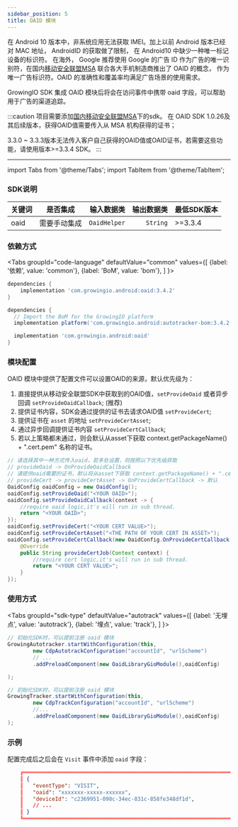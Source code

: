```yaml
---
sidebar_position: 5
title: OAID 模块
---
```


在 Android 10 版本中，非系统应用无法获取 IMEI。加上以前 Android 版本已经对 MAC 地址， AndroidID 的获取做了限制， 在 Android10 中缺少一种唯一标记设备的标识符。 在海外， Google 推荐使用 Google 的广告 ID 作为广告的唯一识别符，在国内[移动安全联盟MSA](http://www.msa-alliance.cn/col.jsp?id=120) 联合各大手机制造商推出了 OAID 的概念， 作为唯一广告标识符。OAID 的准确性和覆盖率均满足广告场景的使用需求。

GrowingIO SDK 集成 OAID 模块后将会在访问事件中携带 oaid 字段，可以帮助用于广告的渠道追踪。

:::caution
项目需要添加[国内移动安全联盟MSA](http://www.msa-alliance.cn/col.jsp?id=120)下的sdk。
在 OAID SDK 1.0.26及其后续版本，获得OAID值需要传入从 MSA 机构获得的证书；

3.3.0 ~ 3.3.3版本无法传入客户自己获得的OAID值或OAID证书，若需要这些功能，请使用版本>=3.3.4 SDK。
:::

--------
import Tabs from '@theme/Tabs';
import TabItem from '@theme/TabItem';

### SDK说明
| 关键词   | 是否集成|  输入数据类 | 输出数据类 | 最低SDK版本 |
| :------- | :------:   | --:|  ---:| :---|
| oaid  | 需要手动集成 | `OaidHelper` | `String` | >=3.3.4 |

### 依赖方式
<Tabs
  groupId="code-language"
  defaultValue="common"
  values={[
    {label: '依赖', value: 'common'},
    {label: 'BoM', value: 'bom'},
  ]
}>

<TabItem value="common">

```groovy
dependencies {
	implementation 'com.growingio.android:oaid:3.4.2'
}
```
</TabItem>

<TabItem value="bom">

```groovy
dependencies {
  // Import the BoM for the GrowingIO platform
  implementation platform('com.growingio.android:autotracker-bom:3.4.2')

  implementation 'com.growingio.android:oaid'
}
```

</TabItem>
</Tabs>

### 模块配置
OAID 模块中提供了配置文件可以设置OAID的来源，默认优先级为：
1. 直接提供从移动安全联盟SDK中获取到的OAID值，`setProvideOaid` 或者异步回调 `setProvideOaidCallback`; (推荐)
2. 提供证书内容，SDK会通过提供的证书去请求OAID值 `setProvideCert`;
3. 提供证书在 `asset` 的地址 `setProvideCertAsset`;
4. 通过异步回调提供证书内容 `setProvideCertCallback`;
5. 若以上策略都未通过，则会默认从asset下获取 context.getPackageName() + ".cert.pem" 名称的证书。

```java
// 请选择其中一种方式传入oaid，若多处设置，则按照以下优先级获取
// provideOaid -> OnProvideOaidCallback
// 请提供oaid需要的证书，默认将从asset下获取 context.getPackageName() + ".cert.pem" 名称的证书。若多处设置，则按照以下优先级获取
// provideCert -> provideCertAsset -> OnProvideCertCallback -> 默认
OaidConfig oaidConfig = new OaidConfig();
oaidConfig.setProvideOaid("<YOUR OAID>");
oaidConfig.setProvideOaidCallback(context -> {
    //require oaid logic,it's will run in sub thread.
    return "<YOUR OAID>";
});
oaidConfig.setProvideCert("<YOUR CERT VALUE>");
oaidConfig.setProvideCertAsset("<THE PATH OF YOUR CERT IN ASSET>");
oaidConfig.setProvideCertCallback(new OaidConfig.OnProvideCertCallback() {
    @Override
    public String provideCertJob(Context context) {
        //require cert logic,it's will run in sub thread.
        return "<YOUR CERT VALUE>";
    }
});
```

### 使用方式

<Tabs groupId="sdk-type"
  defaultValue="autotrack"
  values={[
    {label: '无埋点', value: 'autotrack'},
    {label: '埋点', value: 'track'},
  ]
}>

<TabItem value="autotrack">

```java
// 初始化SDK时，可以提前注册 oaid 模块
GrowingAutotracker.startWithConfiguration(this,
        new CdpAutotrackConfiguration("accountId", "urlScheme")
        // ...
        .addPreloadComponent(new OaidLibraryGioModule(),oaidConfig)

);
```

</TabItem>
<TabItem value="track">

```java
// 初始化SDK时，可以提前注册 oaid 模块
GrowingTracker.startWithConfiguration(this,
        new CdpTrackConfiguration("accountId", "urlScheme")
        //...
        .addPreloadComponent(new OaidLibraryGioModule(),oaidConfig)
);
```

</TabItem>
</Tabs>

### 示例
配置完成后之后会在 `Visit` 事件中添加 `oaid` 字段：

```json
    ╔═══════════════════════════════════════════════════════════════════════════════════════
    ║ {
    ║   "eventType": "VISIT",
    ║   "oaid": "xxxxxxx-xxxxx-xxxxxx",
    ║   "deviceId": "c2369951-098c-34ec-831c-858fe348df1d",
    ║   // ...
    ║ }
    ╚═══════════════════════════════════════════════════════════════════════════════════════
```
